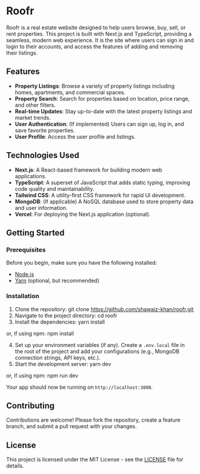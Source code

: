 # Roofr

Roofr is a real estate website designed to help users browse, buy, sell, or rent properties. This project is built with Next.js and TypeScript, providing a seamless, modern web experience.  It is the site where users can sign in and login to their accounts, and access the features of adding and removing their listings.

## Features

- **Property Listings**: Browse a variety of property listings including homes, apartments, and commercial spaces.
- **Property Search**: Search for properties based on location, price range, and other filters.
- **Real-time Updates**: Stay up-to-date with the latest property listings and market trends.
- **User Authentication**: (If implemented) Users can sign up, log in, and save favorite properties.
- **User Profile**: Access the user profile and listings.

## Technologies Used

- **Next.js**: A React-based framework for building modern web applications.
- **TypeScript**: A superset of JavaScript that adds static typing, improving code quality and maintainability.
- **Tailwind CSS**: A utility-first CSS framework for rapid UI development.
- **MongoDB**: (If applicable) A NoSQL database used to store property data and user information.
- **Vercel**: For deploying the Next.js application (optional).

## Getting Started

### Prerequisites

Before you begin, make sure you have the following installed:

- [Node.js](https://nodejs.org/)
- [Yarn](https://yarnpkg.com/) (optional, but recommended)

### Installation

1. Clone the repository:
   git clone https://github.com/shawaiz-khan/roofr.git
2. Navigate to the project directory:
   cd roofr
3. Install the dependencies:
   yarn install

or, if using npm:
npm install

4. Set up your environment variables (if any). Create a `.env.local` file in the root of the project and add your configurations (e.g., MongoDB connection strings, API keys, etc.).
5. Start the development server:
   yarn dev

or, if using npm:
npm run dev

Your app should now be running on `http://localhost:3000`.

## Contributing

Contributions are welcome! Please fork the repository, create a feature branch, and submit a pull request with your changes.

## License

This project is licensed under the MIT License - see the [LICENSE](LICENSE) file for details.